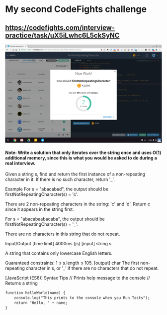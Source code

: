 # My second CodeFights challenge
## https://codefights.com/interview-practice/task/uX5iLwhc6L5ckSyNC

![Find and return the first instance of a non-repeating character in a string.](CodeFights_solved_firstNotRepeatingCharacter_challenge.png "Find and return the first instance of a non-repeating character in a string.")

#### Note: Write a solution that only iterates over the string once and uses O(1) additional memory, since this is what you would be asked to do during a real interview.

Given a string s, find and return the first instance of a non-repeating character in it. If there is no such character, return '_'.

Example
For s = "abacabad", the output should be
firstNotRepeatingCharacter(s) = 'c'.

There are 2 non-repeating characters in the string: 'c' and 'd'. Return c since it appears in the string first.

For s = "abacabaabacaba", the output should be
firstNotRepeatingCharacter(s) = '_'.

There are no characters in this string that do not repeat.

Input/Output
[time limit] 4000ms (js)
[input] string s

A string that contains only lowercase English letters.

Guaranteed constraints:
1 ≤ s.length ≤ 105.
[output] char
The first non-repeating character in s, or '_' if there are no characters that do not repeat.

[JavaScript (ES6)] Syntax Tips
// Prints help message to the console
// Returns a string

    function helloWorld(name) {
        console.log("This prints to the console when you Run Tests");
        return "Hello, " + name;
    }


